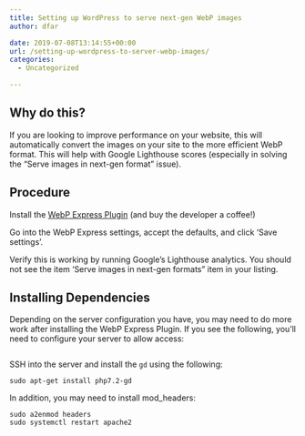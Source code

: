 ```yaml
---
title: Setting up WordPress to serve next-gen WebP images
author: dfar

date: 2019-07-08T13:14:55+00:00
url: /setting-up-wordpress-to-server-webp-images/
categories:
  - Uncategorized

---
```

 

## Why do this?

If you are looking to improve performance on your website, this will automatically convert the images on your site to the more efficient WebP format. This will help with Google Lighthouse scores (especially in solving the &#8220;Serve images in next-gen format&#8221; issue).

## Procedure

Install the [WebP Express Plugin][1] (and buy the developer a coffee!)

Go into the WebP Express settings, accept the defaults, and click &#8216;Save settings&#8217;.

Verify this is working by running Google&#8217;s Lighthouse analytics. You should not see the item &#8216;Serve images in next-gen formats&#8221; item in your listing.

## Installing Dependencies

Depending on the server configuration you have, you may need to do more work after installing the WebP Express Plugin. If you see the following, you&#8217;ll need to configure your server to allow access:<figure class="wp-block-image">

<img src="https://dfar.io/wp-content/uploads/2019/07/image-1.png" alt="" class="wp-image-472" /> </figure> 

SSH into the server and install the `gd` using the following:

<pre class="wp-block-code"><code>sudo apt-get install php7.2-gd</code></pre>

In addition, you may need to install mod_headers:

<pre class="wp-block-code"><code>sudo a2enmod headers
sudo systemctl restart apache2</code></pre>

 [1]: https://wordpress.org/plugins/webp-express/